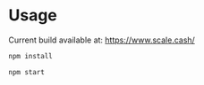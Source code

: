 # Usage

Current build available at: https://www.scale.cash/

```sh
npm install
```

```sh
npm start
```
